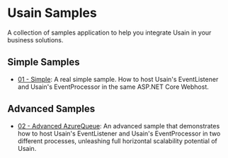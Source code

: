# Usain Samples

A collection of samples application to help you integrate Usain in your business solutions.

## Simple Samples

- [01 - Simple]: A real simple sample. How to host Usain's EventListener and Usain's EventProcessor in the same ASP.NET Core Webhost.

## Advanced Samples

- [02 - Advanced AzureQueue]: An advanced sample that demonstrates how to host Usain's EventListener and Usain's EventProcessor in two different processes, unleashing full horizontal scalability potential of Usain.


[01 - Simple]: <01.simple/README.md>
[02 - Advanced AzureQueue]: <02.advanced.azurequeue/README.md>
